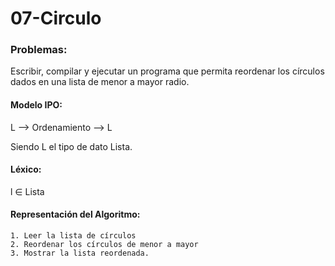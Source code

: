 # 07-Circulo       
### Problemas:    

 Escribir, compilar y ejecutar un programa que permita reordenar los círculos dados en una lista de menor a mayor radio.         

#### Modelo IPO:    

L --> Ordenamiento --> L     

Siendo L el tipo de dato Lista.    

#### Léxico:    

  l ∈ Lista     

#### Representación del Algoritmo:    

    1. Leer la lista de círculos
    2. Reordenar los círculos de menor a mayor
    3. Mostrar la lista reordenada.
